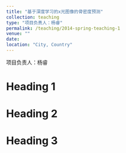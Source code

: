 ```yaml
---
title: "基于深度学习的x光图像的骨密度预测"
collection: teaching
type: "项目负责人：杨睿"
permalink: /teaching/2014-spring-teaching-1
venue: ""
date: 
location: "City, Country"
---
```


项目负责人：杨睿

Heading 1
======

Heading 2
======

Heading 3
======